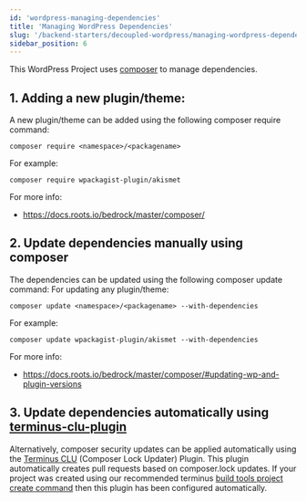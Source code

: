 ```yaml
---
id: 'wordpress-managing-dependencies'
title: 'Managing WordPress Dependencies'
slug: '/backend-starters/decoupled-wordpress/managing-wordpress-dependencies'
sidebar_position: 6
---
```


This WordPress Project uses [composer](https://getcomposer.org) to manage
dependencies.

## 1. Adding a new plugin/theme:

A new plugin/theme can be added using the following composer require command:

```
composer require <namespace>/<packagename>
```

For example:

```
composer require wpackagist-plugin/akismet
```

For more info:

- https://docs.roots.io/bedrock/master/composer/

## 2. Update dependencies manually using composer

The dependencies can be updated using the following composer update command: For
updating any plugin/theme:

```
composer update <namespace>/<packagename> --with-dependencies
```

For example:

```
composer update wpackagist-plugin/akismet --with-dependencies
```

For more info:

- https://docs.roots.io/bedrock/master/composer/#updating-wp-and-plugin-versions

## 3. Update dependencies automatically using [terminus-clu-plugin](https://github.com/pantheon-systems/terminus-clu-plugin)

Alternatively, composer security updates can be applied automatically using the
[Terminus CLU](https://github.com/pantheon-systems/terminus-clu-plugin)
(Composer Lock Updater) Plugin. This plugin automatically creates pull requests
based on composer.lock updates. If your project was created using our
recommended terminus
[build tools project create command](./creating-a-new-project.md) then this plugin
has been configured automatically.
